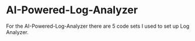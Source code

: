 # AI-Powered-Log-Analyzer

For the AI-Powered-Log-Analyzer there are 5 code sets I used to set up Log Analyzer.
